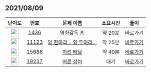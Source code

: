 ## 2021/08/09
| 난이도 | 번호 | 문제 이름 | 소요시간 | 풀이 
|:------:|:----:|:---------:|:------:|:------:|
| <img height="25px" width="25px" src="https://static.solved.ac/tier_small/6.svg"/> | [1436](https://www.acmicpc.net/problem/1436) | [영화감독 숌](https://www.acmicpc.net/problem/1436) | 약 20분 | [바로가기](https://github.com/MinsangKong/DailyProblem/blob/main/08-09/1-1.py)| 
| <img height="25px" width="25px" src="https://static.solved.ac/tier_small/10.svg"/> | [11123](https://www.acmicpc.net/problem/11123) | [양 한마리... 양 두마리...](https://www.acmicpc.net/problem/11123) | 약 25분 | [바로가기](https://github.com/MinsangKong/DailyProblem/blob/main/08-09/2.py)|
| <img height="25px" width="25px" src="https://static.solved.ac/tier_small/11.svg"/> | [15686](https://www.acmicpc.net/problem/15686) | [치킨 배달](https://www.acmicpc.net/problem/15686) | 약 40분 | [바로가기](https://github.com/MinsangKong/DailyProblem/blob/main/08-09/3.py)| 
| <img height="25px" width="25px" src="https://static.solved.ac/tier_small/13.svg"/> | [19237](https://www.acmicpc.net/problem/19237) | [어른 상어](https://www.acmicpc.net/problem/19237) | 대기 | [바로가기](https://github.com/MinsangKong/DailyProblem/blob/main/08-09/4.py)|